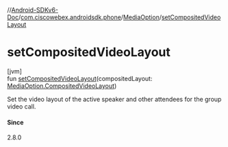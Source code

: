 //[Android-SDKv6-Doc](../../../index.md)/[com.ciscowebex.androidsdk.phone](../index.md)/[MediaOption](index.md)/[setCompositedVideoLayout](set-composited-video-layout.md)

# setCompositedVideoLayout

[jvm]\
fun [setCompositedVideoLayout](set-composited-video-layout.md)(compositedLayout: [MediaOption.CompositedVideoLayout](-composited-video-layout/index.md))

Set the video layout of the active speaker and other attendees for the group video call.

#### Since

2.8.0

